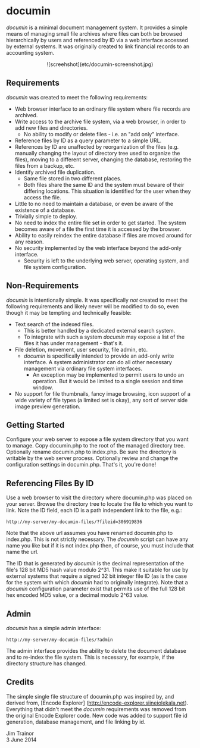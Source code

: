 # documin

*documin* is a minimal document management system. It provides a simple means of managing small file archives where files can both be browsed hierarchically by users and referenced by ID via a web interface accessed by external systems. It was originally created to link financial records to an accounting system.

<center>![screehshot](etc/documin-screenshot.jpg)</center>

## Requirements

*documin* was created to meet the following requirements:

* Web browser interface to an ordinary file system where file records are archived.
* Write access to the archive file system, via a web browser, in order to add new files and directories.
    * No ability to modify or delete files - i.e. an "add only" interface.
* Reference files by ID as a query parameter to a simple URL.
* References by ID are unaffected by reorganization of the files (e.g. manually changing the layout of directory tree used to organize the files), moving to a different server, changing the database, restoring the files from a backup, etc.
* Identify archived file duplication.
    * Same file stored in two different places.
    * Both files share the same ID and the system must beware of their differing locations. This situation is identified for the user when they access the file.
* Little to no need to maintain a database, or even be aware of the existence of a database.
* Trivially simple to deploy.
* No need to index the entire file set in order to get started. The system becomes aware of a file the first time it is accessed by the browser.
* Ability to easily reindex the entire database if files are moved around for any reason.
* No security implemented by the web interface beyond the add-only interface.
    * Security is left to the underlying web server, operating system, and file system configuration.

## Non-Requirements

*documin* is intentionally simple. It was specifically _not_ created to meet the following requirements and likely never will be modified to do so, even though it may be tempting and technically feasible:

* Text search of the indexed files.
   * This is better handled by a dedicated external search system.
   * To integrate with such a system *documin* may expose a list of the files it has under management - that's it.
* File deletion, movement, user security, file admin, etc.
   * *documin* is specifically intended to provide an add-only write interface. A system administrator can do all other necessary management via ordinary file system interfaces.
      * An exception may be implemented to permit users to undo an operation. But it would be limited to a single session and time window.
* No support for file thumbnails, fancy image browsing, icon support of a wide variety of file types (a limited set is okay), any sort of server side image preview generation.

## Getting Started

Configure your web server to expose a file system directory that you want to manage. Copy documin.php to the root of the managed directory tree. Optionally rename documin.php to index.php. Be sure the directory is writable by the web server process. Optionally review and change the configuration settings in documin.php. That's it, you're done!

## Referencing Files By ID

Use a web browser to visit the directory where documin.php was placed on your server. Browse the directory tree to locate the file to which you want to link. Note the ID field, each ID is a path independent link to the file, e.g.:

    http://my-server/my-documin-files/?fileid=306919836

Note that the above url assumes you have renamed documin.php to index.php. This is not strictly necessary. The *documin* script can have any name you like but if it is not index.php then, of course, you must include that name the url.

The ID that is generated by *documin* is the decimal representation of the file's 128 bit MD5 hash value modulo 2^31. This make it suitable for use by external systems that require a signed 32 bit integer file ID (as is the case for the system with which *documin* had to originally integrate). Note that a *documin* configuration parameter exist that permits use of the full 128 bit hex encoded MD5 value, or a decimal modulo 2^63 value.

## Admin

*documin* has a simple admin interface:

    http://my-server/my-documin-files/?admin

The admin interface provides the ability to delete the document database and to re-index the file system. This is necessary, for example, if the directory structure has changed.

## Credits

The simple single file structure of documin.php was inspired by, and derived from, [Encode Explorer] (http://encode-explorer.siineiolekala.net). Everything that didn't meet the *documin* requirements was removed from the original Encode Explorer code. New code was added to support file id generation, database management, and file linking by id.

Jim Trainor  
3 June 2014
